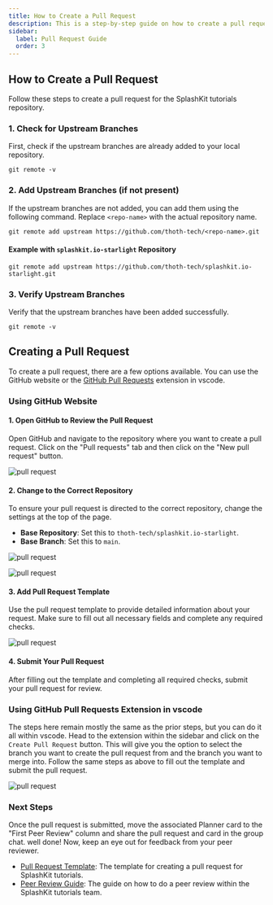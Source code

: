 ```yaml
---
title: How to Create a Pull Request
description: This is a step-by-step guide on how to create a pull request for SplashKit tutorials.
sidebar:
  label: Pull Request Guide
  order: 3
---
```


## How to Create a Pull Request

Follow these steps to create a pull request for the SplashKit tutorials repository.

### 1. Check for Upstream Branches

First, check if the upstream branches are already added to your local repository.

```shell
git remote -v
```

### 2. Add Upstream Branches (if not present)

If the upstream branches are not added, you can add them using the following command. Replace
`<repo-name>` with the actual repository name.

```shell
git remote add upstream https://github.com/thoth-tech/<repo-name>.git
```

#### Example with `splashkit.io-starlight` Repository

```shell
git remote add upstream https://github.com/thoth-tech/splashkit.io-starlight.git
```

### 3. Verify Upstream Branches

Verify that the upstream branches have been added successfully.

```shell
git remote -v
```

## Creating a Pull Request

To create a pull request, there are a few options available. You can use the GitHub website or the
[GitHub Pull Requests](https://marketplace.visualstudio.com/items?itemName=GitHub.vscode-pull-request-github)
extension in vscode.

### Using GitHub Website

#### 1. Open GitHub to Review the Pull Request

Open GitHub and navigate to the repository where you want to create a pull request. Click on the
"Pull requests" tab and then click on the "New pull request" button.

![pull request](/splashkit/onboarding/pull-request-fig1.png)

#### 2. Change to the Correct Repository

To ensure your pull request is directed to the correct repository, change the settings at the top of
the page.

- **Base Repository**: Set this to `thoth-tech/splashkit.io-starlight`.
- **Base Branch**: Set this to `main`.

![pull request](/splashkit/onboarding/pull-request-fig2.png)

![pull request](/splashkit/onboarding/pull-request-fig3.png)

#### 3. Add Pull Request Template

Use the pull request template to provide detailed information about your request. Make sure to fill
out all necessary fields and complete any required checks.

![pull request](/splashkit/onboarding/pull-request-fig4.png)

#### 4. Submit Your Pull Request

After filling out the template and completing all required checks, submit your pull request for
review.

### Using GitHub Pull Requests Extension in vscode

The steps here remain mostly the same as the prior steps, but you can do it all within vscode.
Head to the extension within the sidebar and click on the `Create Pull Request` button. This will
give you the option to select the branch you want to create the pull request from and the branch
you want to merge into. Follow the same steps as above to fill out the template and submit the pull
request.

![pull request](/splashkit/onboarding/prinvscode.gif)

### Next Steps

Once the pull request is submitted, move the associated Planner card to the "First Peer Review" column
and share the pull request and card in the group chat. well done! Now, keep an eye out for feedback
from your peer reviewer.

- [Pull Request Template](/products/splashkit/splashkit-tutorials/onboarding/04-pull-request-template):
  The template for creating a pull request for SplashKit tutorials.
- [Peer Review Guide](/products/splashkit/splashkit-tutorials/onboarding/05-peer-review): The guide
  on how to do a peer review within the SplashKit tutorials team.
